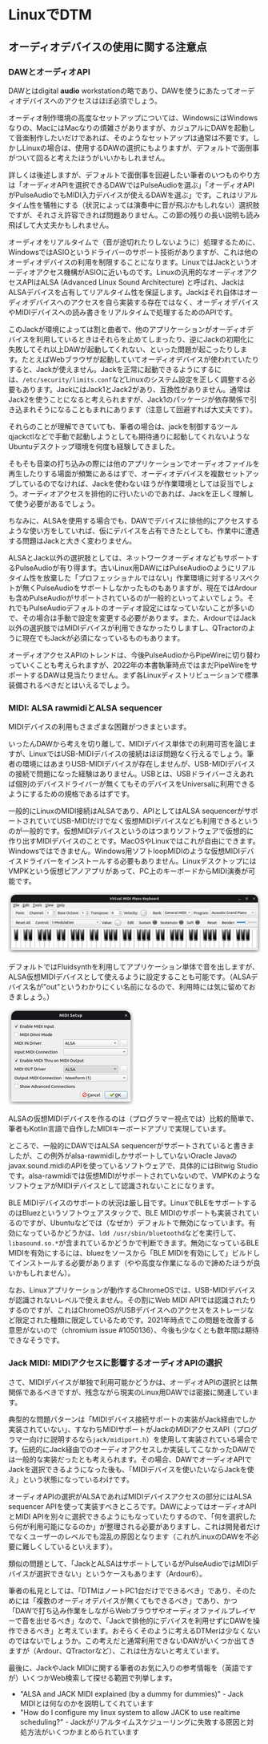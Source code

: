 # LinuxでDTM

## オーディオデバイスの使用に関する注意点

### DAWとオーディオAPI

DAWとはdigital **audio** workstationの略であり、DAWを使うにあたってオーディオデバイスへのアクセスはほぼ必須でしょう。

オーディオ制作環境の高度なセットアップについては、WindowsにはWindowsなりの、MacにはMacなりの煩雑さがありますが、カジュアルにDAWを起動して音楽制作したいだけであれば、そのようなセットアップは通常は不要です。しかしLinuxの場合は、使用するDAWの選択にもよりますが、デフォルトで面倒事がついて回ると考えたほうがいいかもしれません。

詳しくは後述しますが、デフォルトで面倒事を回避したい筆者のいつものやり方は「オーディオAPIを選択できるDAWではPulseAudioを選ぶ」「オーディオAPIがPulseAudioでもMIDI入力デバイスが使えるDAWを選ぶ」です。これはリアルタイム性を犠牲にする（状況によっては演奏中に音が飛ぶかもしれない）選択肢ですが、それさえ許容できれば問題ありません。この節の残りの長い説明も読み飛ばして大丈夫かもしれません。

オーディオをリアルタイムで（音が途切れたりしないように）処理するために、WindowsではASIOというドライバーのサポート技術がありますが、これは他のオーディオデバイスの利用を制限することになります。LinuxではJackというオーディオアクセス機構がASIOに近いものです。Linuxの汎用的なオーディオアクセスAPIはALSA (Advanced Linux Sound Architecture) と呼ばれ、JackはALSAデバイスを占有してリアルタイム性を保証します。Jackはそれ自体はオーディオデバイスへのアクセスを自ら実装する存在ではなく、オーディオデバイスやMIDIデバイスへの読み書きをリアルタイムで処理するためのAPIです。

このJackが環境によっては割と曲者で、他のアプリケーションがオーディオデバイスを利用しているときはそれらを止めてしまったり、逆にJackの初期化に失敗してそれ以上DAWが起動してくれない、といった問題が起こったりします。たとえばWebブラウザが起動していてオーディオデバイスが使われていたりすると、Jackが使えません。Jackを正常に起動できるようにするには、`/etc/security/limits.conf`などLinuxのシステム設定を正しく調整する必要もあります。JackにはJack1とJack2があり、互換性がありません。通常はJack2を使うことになると考えられますが、Jack1のパッケージが依存関係で引き込まれそうになることもまれにあります（注意して回避すれば大丈夫です）。

それらのことが理解できていても、筆者の場合は、jackを制御するツールqjackctlなどで手動で起動しようとしても期待通りに起動してくれないようなUbuntuデスクトップ環境を何度も経験してきました。

そもそも音楽の打ち込みの際には他のアプリケーションでオーディオファイルを再生したりする場面が頻繁にあるはずで、オーディオデバイスを複数セットアップしているのでなければ、Jackを使わないほうが作業環境としては妥当でしょう。オーディオアクセスを排他的に行いたいのであれば、Jackを正しく理解して使う必要があるでしょう。

ちなみに、ALSAを使用する場合でも、DAWでデバイスに排他的にアクセスするような使い方をしていれば、仮にデバイスを占有できたとしても、作業中に遭遇する問題はJackと大きく変わりません。

ALSAとJack以外の選択肢としては、ネットワークオーディオなどもサポートするPulseAudioが有り得ます。古いLinux用DAWにはPulseAudioのようにリアルタイム性を放棄した「プロフェッショナルではない」作業環境に対するリスペクトが無くPulseAudioをサポートしなかったものもありますが、現在ではArdourも含めPulseAudioがサポートされているのが一般的といってよいでしょう。それでもPulseAudioデフォルトのオーディオ設定にはなっていないことが多いので、その場合は手動で設定を変更する必要があります。また、ArdourではJack以外の選択肢ではMIDIデバイスが利用できなかったりしますし、QTractorのように現在でもJackが必須になっているものもあります。

オーディオアクセスAPIのトレンドは、今後PulseAudioからPipeWireに切り替わっていくことも考えられますが、2022年の本書執筆時点ではまだPipeWireをサポートするDAWは見当たりません。まず各Linuxディストリビューションで標準装備されるべきだとはいえるでしょう。

### MIDI: ALSA rawmidiとALSA sequencer

MIDIデバイスの利用もさまざまな困難がつきまといます。

いったんDAWから考えを切り離して、MIDIデバイス単体での利用可否を論じますが、LinuxではUSB-MIDIデバイスの接続はほぼ問題なく行えるでしょう。筆者の環境にはあまりUSB-MIDIデバイスが存在しませんが、USB-MIDIデバイスの接続で問題になった経験はありません。USBとは、USBドライバーさえあれば個別のデバイスドライバーが無くてもそのデバイスをUniversalに利用できるようにするための規格であるはずです。

一般的にLinuxのMIDI接続はALSAであり、APIとしてはALSA sequencerがサポートされていてUSB-MIDIだけでなく仮想MIDIデバイスなども利用できるというのが一般的です。仮想MIDIデバイスというのはつまりソフトウェアで仮想的に作り出すMIDIデバイスのことです。MacOSやLinuxではこれが自由にできます。Windowsではできません。Windows用ソフトloopMIDIのような仮想MIDIデバイスドライバーをインストールする必要もありません。LinuxデスクトップにはVMPKという仮想ピアノアプリがあって、PC上のキーボードからMIDI演奏が可能です。

![vmpk](./images/vmpk.png)

デフォルトではFluidsynthを利用してアプリケーション単体で音を出しますが、ALSA仮想MIDIデバイスとして使えるように設定することも可能です。（ALSAデバイス名が”out"というわかりにくい名前になるので、利用時には気に留めておきましょう。）

![vmpkをALSA仮想MIDIデバイスとして設定する](./images/vmpk-midi-out.png)

ALSAの仮想MIDIデバイスを作るのは（プログラマー視点では）比較的簡単で、筆者もKotlin言語で自作したMIDIキーボードアプリで実現しています。

ところで、一般的にDAWではALSA sequencerがサポートされていると書きましたが、この例外がalsa-rawmidiしかサポートしていないOracle Javaのjavax.sound.midiのAPIを使っているソフトウェアで、具体的にはBitwig Studioです。alsa-rawmidiでは仮想MIDIがサポートされていないので、VMPKのようなソフトウェアがMIDIデバイスとして認識されないことになります。

BLE MIDIデバイスのサポートの状況は厳し目です。LinuxでBLEをサポートするのはBluezというソフトウェアスタックで、BLE MIDIのサポートも実装されているのですが、Ubuntuなどでは（なぜか）デフォルトで無効になっています。有効になっているかどうかは、`ldd /usr/sbin/bluetoothd`などを実行して、`libasound.so.*`が含まれているかどうかで判断できます。無効になっているBLE MIDIを有効にするには、bluezをソースから「BLE MIDIを有効にして」ビルドしてインストールする必要があります（やや高度な作業になるので諦めたほうが良いかもしれません）。

なお、Linuxアプリケーションが動作するChromeOSでは、USB-MIDIデバイスが認識されないレベルで使えません。その割にWeb MIDI APIでは認識されたりするのですが、これはChromeOSがUSBデバイスへのアクセスをストレージなど限定された種類に限定しているためです。2021年時点でこの問題を改善する意思がないので（chromium issue #1050136）、今後も少なくとも数年間は期待できなそうです。

### Jack MIDI: MIDIアクセスに影響するオーディオAPIの選択

さて、MIDIデバイスが単独で利用可能かどうかは、オーディオAPIの選択とは無関係であるべきですが、残念ながら現実のLinux用DAWでは密接に関連しています。

典型的な問題パターンは「MIDIデバイス接続サポートの実装がJack経由でしか実装されていない」、すなわちMIDIサポートがJackのMIDIアクセスAPI（プログラマー向けに説明するなら`jack/midiport.h`）を使用して実装されている場合です。伝統的にJack経由でのオーディオアクセスしか実装してこなかったDAWでは一般的な実装だったとも考えられます。その場合、DAWでオーディオAPIでJackを選択できるようになった後も、「MIDIデバイスを使いたいならJackを使え」という状態になっているわけです。

オーディオAPIの選択がALSAであればMIDIデバイスアクセスの部分にはALSA sequencer APIを使って実装すべきところです。DAWによってはオーディオAPIとMIDI APIを別々に選択できるようにもなっていたりするので、「何を選択したら何が利用可能になるのか」が整理される必要がありますし、これは開発者だけでなくユーザーのレベルでも混乱の原因となります（これがLinuxのDAWを不必要に難しくしているといえます）。

類似の問題として、「JackとALSAはサポートしているがPulseAudioではMIDIデバイスが選択できない」というケースもあります（Ardour6）。

筆者の私見としては、「DTMはノートPC1台だけでできるべき」であり、そのためには「複数のオーディオデバイスが無くてもできるべき」であり、かつ「DAWで打ち込み作業をしながらWebブラウザやオーディオファイルプレイヤーで音を出せるべき」なので、「Jackで排他的にデバイスを利用せずにDAWを操作できるべき」と考えています。おそらくそのように考えるDTMerは少なくないのではないでしょうか。この考えだと通常利用できないDAWがいくつか出てきますが（Ardour、QTractorなど）、これは仕方ないと考えています。

最後に、JackやJack MIDIに関する筆者のお気に入りの参考情報を（英語ですが）いくつかWeb検索して探せる範囲で列挙します。

- "ALSA and JACK MIDI explained (by a dummy for dummies)" - Jack MIDIとは何なのかを説明してくれています
- "How do I configure my linux system to allow JACK to use realtime scheduling?" - Jackがリアルタイムスケジューリングに失敗する原因と対処方法がいくつかまとめられています

